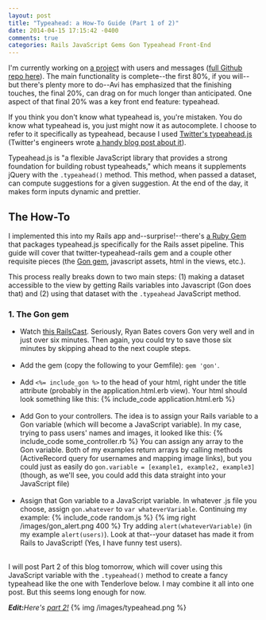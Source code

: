 ```yaml
---
layout: post
title: "Typeahead: a How-To Guide (Part 1 of 2)"
date: 2014-04-15 17:15:42 -0400
comments: true
categories: Rails JavaScript Gems Gon Typeahead Front-End
---
```

I'm currently working on <a href="http://www.tendermessenger.com/">a project</a> with users and messages (<a href="https://github.com/AlexPatriquin/BitcoinMessenger">full Github repo here</a>). The main functionality is complete--the first 80%, if you will--but there's plenty more to do--Avi has emphasized that the finishing touches, the final 20%, can drag on for much longer than anticipated. One aspect of that final 20% was a key front end feature: typeahead.

If you think you don't know what typeahead is, you're mistaken. You do know what typeahead is, you just might now it as autocomplete. I choose to refer to it specifically as typeahead, because I used <a href="http://twitter.github.io/typeahead.js/">Twitter's typeahead.js</a> (Twitter's engineers wrote <a href="https://blog.twitter.com/2013/twitter-typeaheadjs-you-autocomplete-me">a handy blog post about it</a>).

Typeahead.js is "a flexible JavaScript library that provides a strong foundation for building robust typeaheads," which means it supplements jQuery with the <code>.typeahead()</code> method. This method, when passed a dataset, can compute suggestions for a given suggestion. At the end of the day, it makes form inputs dynamic and prettier.

<!--more-->

<h2>The How-To</h2>
I implemented this into my Rails app and--surprise!--there's <a href="https://github.com/yourabi/twitter-typeahead-rails/">a Ruby Gem</a> that packages typeahead.js specifically for the Rails asset pipeline. This guide will cover that twitter-typeahead-rails gem and a couple other requisite pieces (the <a href="https://github.com/gazay/gon">Gon gem</a>, javascript assets, html in the views, etc.).

This process really breaks down to two main steps: (1) making a dataset accessible to the view by getting Rails variables into Javascript (Gon does that) and (2) using that dataset with the <code>.typeahead</code> JavaScript method.
<h3>1. The Gon gem</h3>
<ul>
  <li>
    Watch <a href="http://railscasts.com/episodes/324-passing-data-to-javascript">this RailsCast</a>. Seriously, Ryan Bates covers Gon very well and in just over six minutes. Then again, you could try to save those six minutes by skipping ahead to the next couple steps.
  </li><br>
  <li>
    Add the gem (copy the following to your Gemfile): <code>gem 'gon'</code>.
  </li><br>
  <li>
    Add <code><%= include_gon %></code> to the head of your html, right under the title attribute (probably in the application.html.erb view). Your html should look something like this:
        {% include_code application.html.erb %}
  </li><br>
  <li>
    Add Gon to your controllers. The idea is to assign your Rails variable to a Gon variable (which will become a JavaScript variable). In my case, trying to pass users' names and images, it looked like this:
        {% include_code some_controller.rb %}
    You can assign any array to the Gon variable. Both of my examples return arrays by calling methods (ActiveRecord query for usernames and mapping image links), but you could just as easily do <code>gon.variable = [example1, example2, example3]</code> (though, as we'll see, you could add this data straight into your JavaScript file)
  </li><br>
  <li>
    Assign that Gon variable to a JavaScript variable. In whatever .js file you choose, assign <code>gon.whatever</code> to <code>var whateverVariable</code>. Continuing my example:
        {% include_code random.js %}
        {% img right /images/gon_alert.png 400 %}
    Try adding <code>alert(whateverVariable)</code> (in my example <code>alert(users)</code>). Look at that--your dataset has made it from Rails to JavaScript! (Yes, I have funny test users).
  </li><br>
</ul>

I will post Part 2 of this blog tomorrow, which will cover using this JavaScript variable with the <code>.typeahead()</code> method to create a fancy typeahead like the one with Tenderlove below. I may combine it all into one post. But this seems long enough for now.

<i><strong>Edit:</strong>Here's <a href="/blog/2014/04/16/typeahead-2/">part 2!</a></i>
{% img /images/typeahead.png %}
